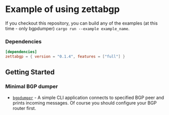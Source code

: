 # Example of using zettabgp

If you checkout this repository, you can build any of the examples (at this time - only bgpdumper) `cargo run --example example_name`.

### Dependencies

```toml
[dependencies]
zettabgp = { version = "0.1.4", features = ["full"] }
```

## Getting Started

### Minimal BGP dumper

* [`bgpdumper`](bgpdumper.rs) - A simple CLI application connects to specified BGP peer and prints incoming messages. Of course you should configure your BGP router first.
